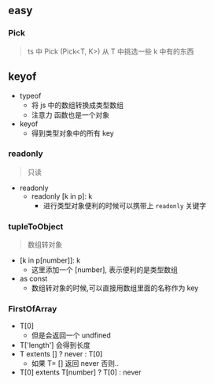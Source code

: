 ## easy

### Pick

> ts 中 Pick (Pick<T, K>) 从 T 中挑选一些 k 中有的东西

## keyof
- typeof
  - 将 js 中的数组转换成类型数组
  - 注意力 函数也是一个对象
- keyof
  - 得到类型对象中的所有 key

### readonly

> 只读

- readonly
  - readonly [k in p]: k
    - 进行类型对象便利的时候可以携带上 `readonly` 关键字

### tupleToObject

> 数组转对象

- [k in p[number]]: k
  - 这里添加一个 [number], 表示便利的是类型数组
- as const
  - 数组转对象的时候,可以直接用数组里面的名称作为 key

### FirstOfArray

- T[0]
  - 但是会返回一个 undfined
- T['length'] 会得到长度
- T extents [] ? never : T[0]
  - 如果 T= [] 返回 never 否则..
- T[0] extents T[number] ? T[0] : never


